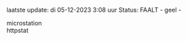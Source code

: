 laatste update: 
di 05-12-2023  3:08   uur 
Status: FAALT - geel - 
<div class="service Y">microstation</div><div class="service G">httpstat</div>